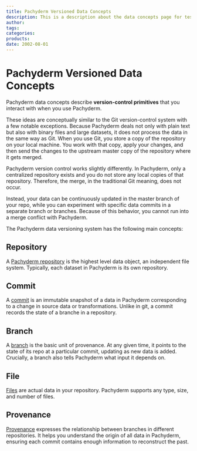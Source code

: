 ```yaml
---
title: Pachyderm Versioned Data Concepts
description: This is a description about the data concepts page for testing purposes.
author:
tags:
categories:
products:
date: 2002-08-01
---
```


# Pachyderm Versioned Data Concepts

Pachyderm data concepts describe **version-control primitives** that
you interact with when you use Pachyderm.

These ideas are conceptually similar to the Git version-control
system with a few notable exceptions. Because Pachyderm
deals not only with plain text but also with binary files and
large datasets, it does not process the data in the same way as Git.
When you use Git, you store a copy of the repository on your
local machine. You work with that copy, apply your changes, and
then send the changes to the upstream master copy of the repository
where it gets merged.

Pachyderm version control works slightly differently. In Pachyderm,
only a centralized repository exists and you do not store any local copies
of that repository. Therefore, the merge, in the traditional Git meaning,
does not occur.

Instead, your data can be continuously updated in the master branch of
your repo, while you can experiment with specific data commits in a
separate branch or branches. Because of this behavior, you cannot
run into a merge conflict with Pachyderm.

The Pachyderm data versioning system has the following main concepts:

## **Repository**
A [Pachyderm repository](./repo/) is the highest level data object,
an independent file system. Typically, each dataset in
Pachyderm is its own repository. 

## **Commit**
A [commit](./commit/) is an immutable snapshot of a data in Pachyderm corresponding to a change in source data or transformations. Unlike in git, a commit records the state of a branche in a repository.

## **Branch**
A [branch](./branch/) is the basic unit of provenance. At any given time, it points
to the state of its repo at a particular commit, updating as new data
is added. Crucially, a branch also tells Pachyderm what input it depends on.

## **File**
[Files](./file/) are actual data in your repository. Pachyderm
supports any type, size, and number of files.

## **Provenance**
[Provenance](./provenance/) expresses the relationship between branches in different
repositories. It helps you understand the origin of all data in Pachyderm,
ensuring each commit contains enough information to reconstruct the past.

